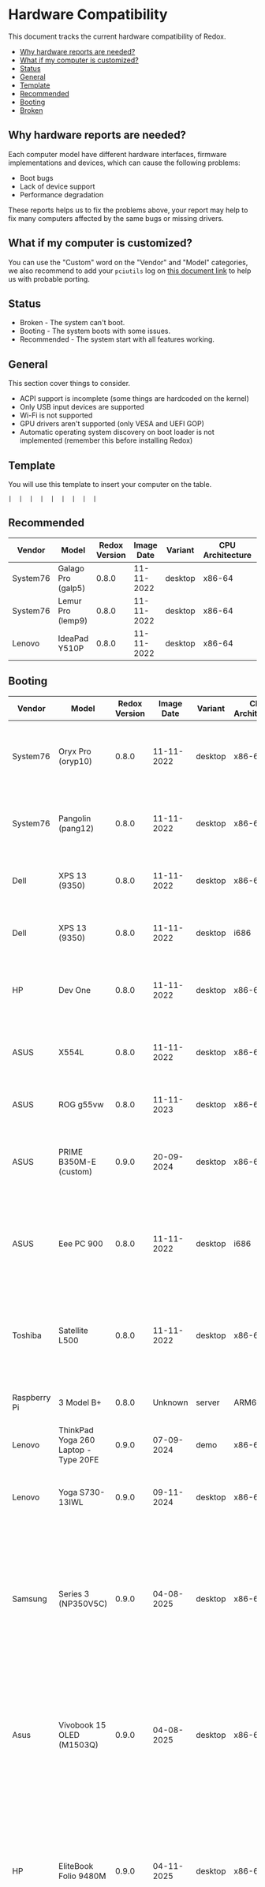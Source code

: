 # Hardware Compatibility

This document tracks the current hardware compatibility of Redox.

- [Why hardware reports are needed?](#why-hardware-reports-are-needed)
- [What if my computer is customized?](#what-if-my-computer-is-customized)
- [Status](#status)
- [General](#general)
- [Template](#template)
- [Recommended](#recommended)
- [Booting](#booting)
- [Broken](#broken)

## Why hardware reports are needed?

Each computer model have different hardware interfaces, firmware implementations and devices, which can cause the following problems:

- Boot bugs
- Lack of device support
- Performance degradation

These reports helps us to fix the problems above, your report may help to fix many computers affected by the same bugs or missing drivers.

## What if my computer is customized?

You can use the "Custom" word on the "Vendor" and "Model" categories, we also recommend to add your `pciutils` log on [this document link](https://gitlab.redox-os.org/redox-os/drivers/-/blob/master/COMMUNITY-HW.md?ref_type=heads) to help us with probable porting.

## Status

- Broken - The system can't boot.
- Booting - The system boots with some issues.
- Recommended - The system start with all features working.

## General

This section cover things to consider.

- ACPI support is incomplete (some things are hardcoded on the kernel)
- Only USB input devices are supported
- Wi-Fi is not supported
- GPU drivers aren't supported (only VESA and UEFI GOP)
- Automatic operating system discovery on boot loader is not implemented (remember this before installing Redox)

## Template

You will use this template to insert your computer on the table.

```
|  |  |  |  |  |  |  |  |
```

## Recommended

| **Vendor** | **Model** | **Redox Version** | **Image Date** | **Variant** | **CPU Architecture** | **Motherboard Firmware** | **Report** |
|------------|-----------|-------------------|----------------|-------------|----------------------|--------------------------|------------|
| System76 | Galago Pro (galp5) | 0.8.0 | 11-11-2022 | desktop | x86-64 | UEFI | Boots to Orbital |
| System76 | Lemur Pro (lemp9) | 0.8.0 | 11-11-2022 | desktop | x86-64 | UEFI | Boots to Orbital |
| Lenovo | IdeaPad Y510P | 0.8.0 | 11-11-2022 | desktop | x86-64 | BIOS, UEFI | Boots to Orbital |

## Booting

| **Vendor** | **Model** | **Redox Version** | **Image Date** | **Variant** | **CPU Architecture** | **Motherboard Firmware** | **Report** |
|------------|-----------|-------------------|----------------|-------------|----------------------|--------------------------|------------|
| System76 | Oryx Pro (oryp10) | 0.8.0 | 11-11-2022 | desktop | x86-64 | UEFI | Boots to Orbital, No touchpad support, though it should be working |
| System76 | Pangolin (pang12) | 0.8.0 | 11-11-2022 | desktop | x86-64 | UEFI | Boots to Orbital, No touchpad support, requires I2C HID |
| Dell | XPS 13 (9350) | 0.8.0 | 11-11-2022 | desktop | x86-64 | BIOS, UEFI | Boots to Orbital, NVMe driver livelocks |
| Dell | XPS 13 (9350) | 0.8.0 | 11-11-2022 | desktop | i686 | BIOS | Boots to Orbital, NVMe driver livelocks |
| HP | Dev One | 0.8.0 | 11-11-2022 | desktop | x86-64 | UEFI | Boots to Orbital, No touchpad support, requires I2C HID |
| ASUS | X554L | 0.8.0 | 11-11-2022 | desktop | x86-64 | BIOS | Boots to Orbital, No audio, HDA driver cannot find output pins |
| ASUS | ROG g55vw | 0.8.0 | 11-11-2023 | desktop | x86-64 | BIOS | Boots to Orbital, UEFI panic in SETUP |
| ASUS | PRIME B350M-E (custom) | 0.9.0 | 20-09-2024 | desktop | x86-64 | UEFI | Partial support for the PS/2 keyboard, PS/2 mouse is broken |
| ASUS | Eee PC 900 | 0.8.0 | 11-11-2022 | desktop | i686 | BIOS | Boots to Orbital, No ethernet driver, Correct video mode not offered (firmware issue) |
| Toshiba | Satellite L500 | 0.8.0 | 11-11-2022 | desktop | x86-64 | BIOS | Boots to Orbital, No ethernet driver, Correct video mode not offered (firmware issue) |
| Raspberry Pi | 3 Model B+ | 0.8.0 | Unknown | server | ARM64 | U-Boot | Boots to UART serial console (pl011) |
| Lenovo | ThinkPad Yoga 260 Laptop - Type 20FE | 0.9.0 | 07-09-2024 | demo | x86-64 | UEFI | Boots to Orbital, No audio |
| Lenovo | Yoga S730-13IWL | 0.9.0 | 09-11-2024 | desktop | x86-64 | UEFI | Boots to Orbital, No trackpad or USB mouse input support |
| Samsung | Series 3 (NP350V5C) | 0.9.0 | 04-08-2025 | desktop | x86-64 | UEFI | Boots to Orbital, touchpad works, usb does not work, can connect to the Internet through LAN. Wrong maximum display resolution 1024x768 |
| Asus | Vivobook 15 OLED (M1503Q) | 0.9.0 | 04-08-2025 | desktop | x86-64 | UEFI | Boots to Orbital, touchpad and usb do not work, cannot connect to the internet, right maximum display resolution 2880x1620 |
| HP | EliteBook Folio 9480M | 0.9.0 | 04-11-2025 | desktop | x86-64 | UEFI | Boots to Orbital, touchpad and usb work, cannot connect to the Internet, install failed, right maximum display resolution 1600x900
| Acer | A315-32-C9CQ | 0.9.0 | 13-10-2025 | demo | x86_64 | UEFI | Boots to orbital, touchpad and keyboard work. Doesn't detect any ethernet interfaces. No audio.

## Broken

| **Vendor** | **Model** | **Redox Version** | **Image Date** | **Variant** | **CPU Architecture** | **Motherboard Firmware** | **Report** |
|------------|-----------|-------------------|----------------|-------------|----------------------|--------------------------|------------|
| HP | EliteBook 2570p | 0.8.0 | 23-11-2022 | demo | x86-64 | BIOS (CSM mode?) | Gets to resolution selection, Fails assert in `src/os/bios/mod.rs:77` after selecting resolution |
| BEELINK | U59 | 0.8.0 | 30-05-2024 | server | x86-64 | Unknown | Aborts after panic in xhcid |
| ASUS | PN41 | 0.8.0 | 30-05-2024 | server | x86-64 | Unknown | Aborts after panic in xhcid |
| Lenovo | G570 | 0.8.0 | 11-11-2022 | desktop | x86-64 | BIOS | Bootloader panics in `alloc_zeroed_page_aligned`, Correct video mode not offered (firmware issue) |
| Lenovo | IdeaPad Y510P | 0.8.0 | 11-11-2022 | desktop | i686 | BIOS | Panics on `phys_to_virt overflow`, probably having invalid mappings for 32-bit |
| Framework | Laptop 16 (AMD Ryzen 7040 Series) | 0.9.0 | 07-09-2024 | server, demo | x86-64 | UEFI | Black screen and unresponsive after the bootloader and resolution selection |
| Toshiba | Satellite L500 | 0.8.0 | 11-11-2022 | desktop | i686 | BIOS | Correct video mode not offered (firmware issue), Panics on `phys_to_virt overflow`, probably having invalid mappings for 32-bit |
| Panasonic | Toughbook CF-18 | 0.8.0 | 11-11-2022 | desktop | i686 | BIOS | Hangs after PIT initialization |
| XMG (Schenker) | Apex 17 (M21) | 0.9.0 | 30-09-2024 | demo, server | x86-64 | UEFI | After selecting resolution, (release) repeats `...::interrupt::irq::ERROR -- Local apic internal error: ESR=0x40` a few times before it freezes; (daily) really slowly prints statements from `...::rmm::INFO` before it abruptly aborts |
| HP | Compaq nc6120 | 0.9.0 | 2024-11-08 | desktop, server | i686 | BIOS | Unloads into memory at a rate slower than 1MB/s after selecting resolution. When unloading is complete the logger initializes and crashes after kernel::acpi, some information about APIC is printed. Boot logs do not progress after this point. |
| Starfive | Visionfive2 | 0.9.0 | 13-10-2025 | desktop | RISCV | UEFI (modified firmware that supports UEFI boot) | Stuck in the bootloader?                                                                                                                                              

